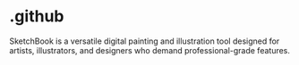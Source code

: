 # .github
SketchBook is a versatile digital painting and illustration tool designed for artists, illustrators, and designers who demand professional-grade features.
